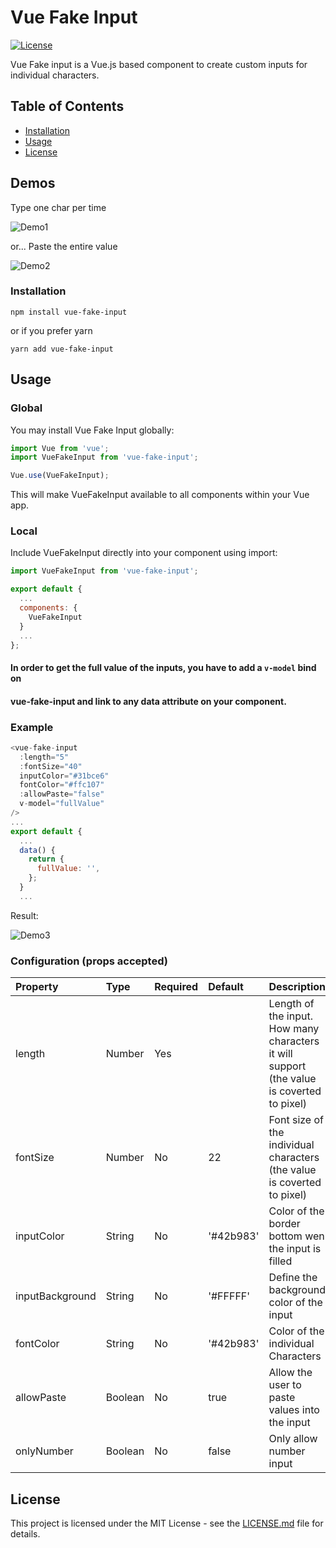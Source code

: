Vue Fake Input
=============

[![License](https://claudiolcastro.github.io/img/vue-fake-input/mit.svg)](https://www.npmjs.com/package/vue-fake-input)

Vue Fake input is a Vue.js based component to create custom inputs for individual characters.

## Table of Contents
- [Installation](#installation)
- [Usage](#usage)
- [License](#license)

## Demos

Type one char per time

![Demo1](https://claudiolcastro.github.io/img/vue-fake-input/inputdemo2.gif)

or... Paste the entire value

![Demo2](https://claudiolcastro.github.io/img/vue-fake-input/inputdemo.gif)

### Installation

```
npm install vue-fake-input
```

or if you prefer yarn

```
yarn add vue-fake-input
```

## Usage

### Global

You may install Vue Fake Input globally:

``` js
import Vue from 'vue';
import VueFakeInput from 'vue-fake-input';

Vue.use(VueFakeInput);
```
This will make VueFakeInput available to all components within your Vue app.

### Local

Include VueFakeInput directly into your component using import:

``` js
import VueFakeInput from 'vue-fake-input';

export default {
  ...
  components: {
    VueFakeInput
  }
  ...
};
```

 #### In order to get the full value of the inputs, you have to add a `v-model` bind on
 #### vue-fake-input and link to any data attribute on your component.

### Example
```js
<vue-fake-input
  :length="5"
  :fontSize="40"
  inputColor="#31bce6"
  fontColor="#ffc107"
  :allowPaste="false"
  v-model="fullValue"
/>
...
export default {
  ...
  data() {
    return {
      fullValue: '',
    };
  }
  ...
```

Result:

![Demo3](https://claudiolcastro.github.io/img/vue-fake-input/inputdemo3.png)

### Configuration (props accepted)
| Property | Type    | Required | Default | Description |
|:---------|:--------|:---------|:--------|:------------|
| length | Number | Yes |     | Length of the input. How many characters it will support (the value is coverted to pixel) |
| fontSize | Number | No | 22 | Font size of the individual characters (the value is coverted to pixel) |
| inputColor | String | No | '#42b983' | Color of the border bottom wen the input is filled |
| inputBackground | String | No | '#FFFFF' | Define the background color of the input |
| fontColor | String | No | '#42b983' | Color of the individual Characters |
| allowPaste | Boolean | No | true | Allow the user to paste values into the input |
| onlyNumber | Boolean | No | false | Only allow number input |


## License

This project is licensed under the MIT License - see the [LICENSE.md](LICENSE.md) file for details.
